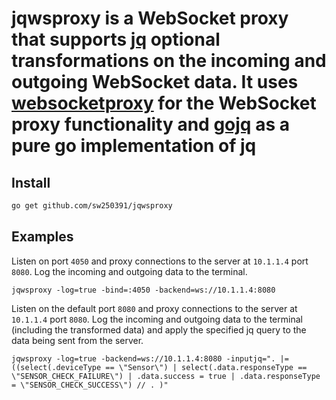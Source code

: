 # jqwsproxy is a WebSocket proxy that supports [jq](https://stedolan.github.io/jq/) optional transformations on the incoming and outgoing WebSocket data.  It uses [websocketproxy](https://github.com/koding/websocketproxy) for the WebSocket proxy functionality and [gojq](https://github.com/itchyny/gojq) as a pure go implementation of jq

## Install

```bash
go get github.com/sw250391/jqwsproxy
```

## Examples

Listen on port `4050` and proxy connections to the server at `10.1.1.4` port `8080`.  Log the incoming and outgoing data to the terminal.

```
jqwsproxy -log=true -bind=:4050 -backend=ws://10.1.1.4:8080
```

Listen on the default port `8080` and proxy connections to the server at `10.1.1.4` port `8080`.  Log the incoming and outgoing data to the terminal (including the transformed data) and apply the specified jq query to the data being sent from the server.

```
jqwsproxy -log=true -backend=ws://10.1.1.4:8080 -inputjq=". |= ((select(.deviceType == \"Sensor\") | select(.data.responseType == \"SENSOR_CHECK_FAILURE\") | .data.success = true | .data.responseType = \"SENSOR_CHECK_SUCCESS\") // . )"
```

